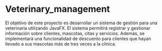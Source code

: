 # Veterinary_management
El objetivo de este proyecto es desarrollar un sistema de gestión para una veterinaria utilizando JavaFX. El sistema permitirá registrar y gestionar información sobre clientes, mascotas, citas y servicios. Además, se implementará una funcionalidad de descuento para clientes que hayan llevado a sus mascotas más de tres veces a la clínica.
